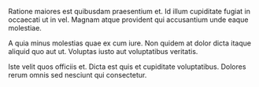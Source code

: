 Ratione maiores est quibusdam praesentium et. Id illum cupiditate fugiat in occaecati ut in vel. Magnam atque provident qui accusantium unde eaque molestiae.
 A quia minus molestias quae ex cum iure. Non quidem at dolor dicta itaque aliquid quo aut ut. Voluptas iusto aut voluptatibus veritatis.
 Iste velit quos officiis et. Dicta est quis et cupiditate voluptatibus. Dolores rerum omnis sed nesciunt qui consectetur.